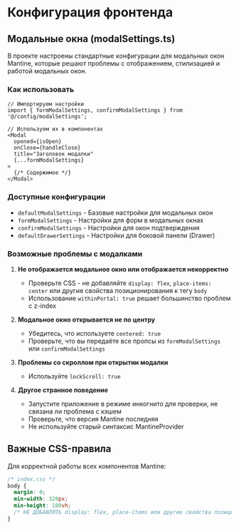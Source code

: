 # Конфигурация фронтенда

## Модальные окна (modalSettings.ts)

В проекте настроены стандартные конфигурации для модальных окон Mantine, которые
решают проблемы с отображением, стилизацией и работой модальных окон.

### Как использовать

```tsx
// Импортируем настройки
import { formModalSettings, confirmModalSettings } from '@/config/modalSettings';

// Используем их в компонентах
<Modal
  opened={isOpen}
  onClose={handleClose}
  title="Заголовок модалки"
  {...formModalSettings}
>
  {/* Содержимое */}
</Modal>
```

### Доступные конфигурации

- `defaultModalSettings` - Базовые настройки для модальных окон
- `formModalSettings` - Настройки для форм в модальных окнах
- `confirmModalSettings` - Настройки для окон подтверждения
- `defaultDrawerSettings` - Настройки для боковой панели (Drawer)

### Возможные проблемы с модалками

1. **Не отображается модальное окно или отображается некорректно**
   - Проверьте CSS - не добавляйте `display: flex`, `place-items: center` или другие
     свойства позиционирования к тегу `body`
   - Использование `withinPortal: true` решает большинство проблем с z-index

2. **Модальное окно открывается не по центру**
   - Убедитесь, что используете `centered: true`
   - Проверьте, что вы передаёте все пропсы из `formModalSettings` или `confirmModalSettings`

3. **Проблемы со скроллом при открытии модалки**
   - Используйте `lockScroll: true`

4. **Другое странное поведение**
   - Запустите приложение в режиме инкогнито для проверки, не связана ли проблема с кэшем
   - Проверьте, что версия Mantine последняя
   - Не используйте старый синтаксис MantineProvider

## Важные CSS-правила

Для корректной работы всех компонентов Mantine:

```css
/* index.css */
body {
  margin: 0;
  min-width: 320px;
  min-height: 100vh;
  /* НЕ ДОБАВЛЯТЬ display: flex, place-items или другие свойства позиционирования! */
}
``` 